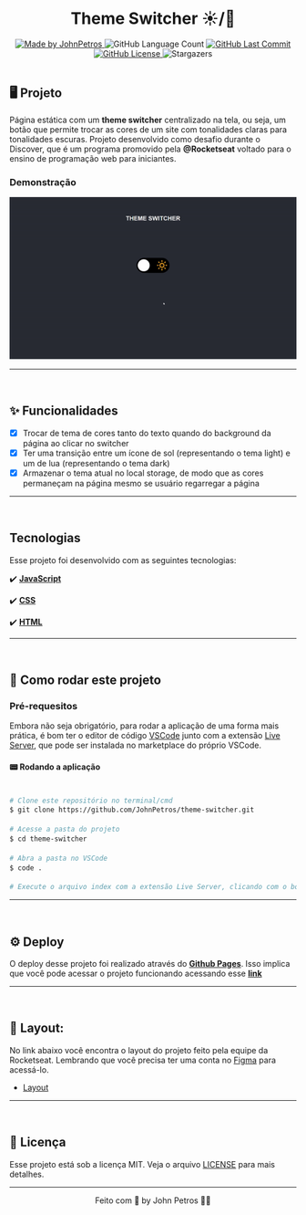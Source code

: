 <h1 align="center">
    Theme Switcher ☀️/🌙
</h1>

<div align="center">
   <a href="https://github.com/JohnPetros">
      <img alt="Made by JohnPetros" src="https://img.shields.io/badge/made%20by-JohnPetros-blueviolet">
   </a>
   <img alt="GitHub Language Count" src="https://img.shields.io/github/languages/count/JohnPetros/theme-switcher">
   <a href="https://github.com/JohnPetros/theme-switcher/commits/main">
      <img alt="GitHub Last Commit" src="https://img.shields.io/github/last-commit/JohnPetros/theme-switcher">
   </a>
  </a>
   </a>
   <a href="https://github.com/JohnPetros/theme-switcher/blob/main/LICENSE.md">
      <img alt="GitHub License" src="https://img.shields.io/github/license/JohnPetros/theme-switcher">
   </a>
    <img alt="Stargazers" src="https://img.shields.io/github/stars/JohnPetros/theme-switcher?style=social">
</div>

<br>

## 🖥️ Projeto

Página estática com um **theme switcher** centralizado na tela, ou seja, um botão que permite trocar as cores de um site com tonalidades claras para tonalidades escuras. Projeto desenvolvido como desafio durante o Discover, que é um programa promovido pela **@Rocketseat** voltado para o ensino de programação web para iniciantes.

### Demonstração
<div align="center">
    <img width="750" alt="GIF demontrando o theme switcher" src=".github/theme-switcher.gif" />
</div>

---
<br>

## ✨ Funcionalidades

- [x] Trocar de tema de cores tanto do texto quando do background da página ao clicar no switcher
- [x] Ter uma transição entre um ícone de sol (representando o tema light) e um de lua (representando o tema dark) 
- [x] Armazenar o tema atual no local storage, de modo que as cores permaneçam na página mesmo se usuário regarregar a página

---
<br>


##  Tecnologias

Esse projeto foi desenvolvido com as seguintes tecnologias:

✔️ **[JavaScript](https://developer.mozilla.org/pt-BR/docs/Web/JavaScript)**

✔️ **[CSS](https://developer.mozilla.org/pt-BR/docs/Web/CSS)**

✔️ **[HTML](https://developer.mozilla.org/pt-BR/docs/Web/HTML)**

---
<br>

## 🚀 Como rodar este projeto

### Pré-requesitos

Embora não seja obrigatório, para rodar a aplicação de uma forma mais prática, é bom ter o editor de código [VSCode](https://code.visualstudio.com/) junto com a extensão [Live Server](https://marketplace.visualstudio.com/items?itemName=ritwickdey.LiveServer), que pode ser instalada no marketplace do próprio VSCode. 

#### 📟 Rodando a aplicação

```bash

# Clone este repositório no terminal/cmd
$ git clone https://github.com/JohnPetros/theme-switcher.git

# Acesse a pasta do projeto
$ cd theme-switcher

# Abra a pasta no VSCode
$ code .

# Execute o arquivo index com a extensão Live Server, clicando com o botão direito sobre ele e depois em Open with Live Server

```

---
<br>

## ⚙️ Deploy

O deploy desse projeto foi realizado através do **[Github Pages](https://www.infinityfree.net/)**. Isso implica que você pode acessar o projeto funcionando acessando esse **[link](https://johnpetros.github.io/super-trunfo-clash-royale/)**

---
<br>

## 🎨 Layout:
No link abaixo você encontra o layout do projeto feito pela equipe da Rocketseat. Lembrando que você precisa ter uma conta no [Figma](http://figma.com/) para acessá-lo.

- [Layout](https://www.figma.com/file/faqMNLrCBeIWJt9tXrRUpX/DD-Theme-Switcher-Copy?fuid=1063607431262423232)

---
<br>

## 📝 Licença

Esse projeto está sob a licença MIT. Veja o arquivo [LICENSE](LICENSE) para mais detalhes.

---

<p align="center">
   Feito com 💜 by John Petros 👋🏻
</p>
